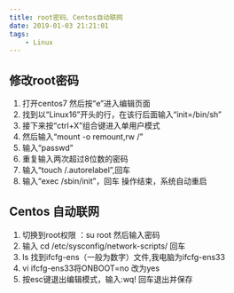 ```yaml
---
title: root密码、Centos自动联网
date: 2019-01-03 21:21:01
tags:
    - Linux
---
```

## 修改root密码
1.	打开centos7 然后按“e”进入编辑页面
2.	找到以“Linux16”开头的行，在该行后面输入“init=/bin/sh”
3.	接下来按“ctrl+X”组合键进入单用户模式
4.	然后输入“mount -o remount,rw /”
5.	输入“passwd”
6.	重复输入两次超过8位数的密码
7.	输入“touch /.autorelabel”,回车
8.	输入“exec /sbin/init”，回车  操作结束，系统自动重启

## Centos 自动联网
1. 切换到root权限 ：su root   然后输入密码
2. 输入 cd /etc/sysconfig/network-scripts/ 回车
3. ls  找到ifcfg-ens（一般为数字）文件,我电脑为ifcfg-ens33
4. vi ifcfg-ens33将ONBOOT=no  改为yes
5. 按esc键退出编辑模式，输入:wq! 回车退出并保存
